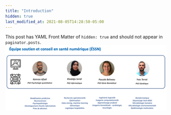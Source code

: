 ```yaml
---
title: "Introduction"
hidden: true
last_modified_at: 2021-08-05T14:28:50-05:00
---
```


This post has YAML Front Matter of `hidden: true` and should not appear in `paginator.posts`.
![](/images/essn.png)
